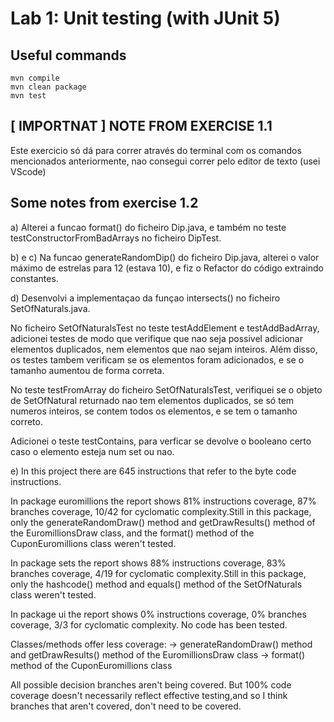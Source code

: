 # Lab 1: Unit testing (with JUnit 5)

## Useful commands 
```
mvn compile
mvn clean package
mvn test
```
## [ IMPORTNAT ] NOTE FROM EXERCISE 1.1  
Este exercicio só dá para correr através do terminal com os comandos mencionados anteriormente, nao consegui correr pelo editor de texto (usei VScode)

## Some notes from exercise 1.2 
a) Alterei a funcao format() do ficheiro Dip.java, e também no teste testConstructorFromBadArrays no ficheiro DipTest.

b) e c) Na funcao generateRandomDip() do ficheiro Dip.java, alterei o valor máximo de estrelas para 12 (estava 10), e fiz o Refactor do código extraindo constantes.

d)
Desenvolvi a implementaçao da funçao intersects() no ficheiro SetOfNaturals.java.

No ficheiro SetOfNaturalsTest no teste testAddElement e testAddBadArray, adicionei testes de modo que verifique que nao seja possivel adicionar elementos duplicados, nem elementos que nao sejam inteiros. Além disso, os testes tambem verificam se os elementos foram adicionados, e se o tamanho aumentou de forma correta. 

No teste testFromArray do ficheiro SetOfNaturalsTest, verifiquei se o objeto de SetOfNatural returnado nao tem elementos duplicados, se só tem numeros inteiros, se contem todos os elementos, e se tem o tamanho correto.

Adicionei o teste testContains, para verficar se devolve o booleano certo caso o elemento esteja num set ou nao.

e)
In this project there are 645 instructions that refer to the byte code instructions.

In package euromillions the report shows 81% instructions coverage, 87% branches coverage, 10/42 for cyclomatic complexity.Still in this package, only the generateRandomDraw() method and getDrawResults() method of the EuromillionsDraw class, and the format() method of the CuponEuromillions class weren't tested.

In package sets the report shows 88% instructions coverage, 83% branches coverage, 4/19 for cyclomatic complexity.Still in this package, only the hashcode() method and equals() method of the SetOfNaturals class weren't tested.

In package ui the report shows 0% instructions coverage, 0% branches coverage, 3/3 for cyclomatic complexity. No code has been tested.

Classes/methods offer less coverage:
-> generateRandomDraw() method and getDrawResults() method of the EuromillionsDraw class
-> format() method of the CuponEuromillions class

All possible decision branches aren't being covered. But 100% code coverage doesn't necessarily reflect effective testing,and so I think branches that aren't covered, don't need to be covered. 